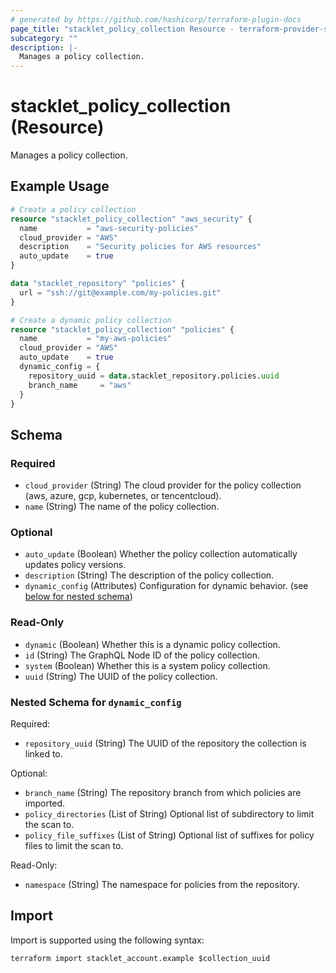```yaml
---
# generated by https://github.com/hashicorp/terraform-plugin-docs
page_title: "stacklet_policy_collection Resource - terraform-provider-stacklet"
subcategory: ""
description: |-
  Manages a policy collection.
---
```


# stacklet_policy_collection (Resource)

Manages a policy collection.

## Example Usage

```terraform
# Create a policy collection
resource "stacklet_policy_collection" "aws_security" {
  name           = "aws-security-policies"
  cloud_provider = "AWS"
  description    = "Security policies for AWS resources"
  auto_update    = true
}

data "stacklet_repository" "policies" {
  url = "ssh://git@example.com/my-policies.git"
}

# Create a dynamic policy collection
resource "stacklet_policy_collection" "policies" {
  name           = "my-aws-policies"
  cloud_provider = "AWS"
  auto_update    = true
  dynamic_config = {
    repository_uuid = data.stacklet_repository.policies.uuid
    branch_name     = "aws"
  }
}
```

<!-- schema generated by tfplugindocs -->
## Schema

### Required

- `cloud_provider` (String) The cloud provider for the policy collection (aws, azure, gcp, kubernetes, or tencentcloud).
- `name` (String) The name of the policy collection.

### Optional

- `auto_update` (Boolean) Whether the policy collection automatically updates policy versions.
- `description` (String) The description of the policy collection.
- `dynamic_config` (Attributes) Configuration for dynamic behavior. (see [below for nested schema](#nestedatt--dynamic_config))

### Read-Only

- `dynamic` (Boolean) Whether this is a dynamic policy collection.
- `id` (String) The GraphQL Node ID of the policy collection.
- `system` (Boolean) Whether this is a system policy collection.
- `uuid` (String) The UUID of the policy collection.

<a id="nestedatt--dynamic_config"></a>
### Nested Schema for `dynamic_config`

Required:

- `repository_uuid` (String) The UUID of the repository the collection is linked to.

Optional:

- `branch_name` (String) The repository branch from which policies are imported.
- `policy_directories` (List of String) Optional list of subdirectory to limit the scan to.
- `policy_file_suffixes` (List of String) Optional list of suffixes for policy files to limit the scan to.

Read-Only:

- `namespace` (String) The namespace for policies from the repository.

## Import

Import is supported using the following syntax:

```shell
terraform import stacklet_account.example $collection_uuid
```
